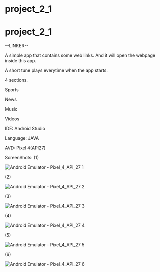 # project_2_1
# project_2_1
--LINKER--


A simple app that contains some web links. And it will open the webpage inside this app.


A short tune plays everytime when the app starts.


4 sections.


Sports


News


Music


Videos 


IDE: Android Studio


Language: JAVA


AVD:  Pixel 4(API27)

ScreenShots:
(1) 

![Android Emulator - Pixel_4_API_27 1](https://user-images.githubusercontent.com/60656465/98460623-2f92dc00-21d0-11eb-9f92-cdc88e6c4f48.png)

(2)

![Android Emulator - Pixel_4_API_27 2](https://user-images.githubusercontent.com/60656465/98460679-ae881480-21d0-11eb-820d-59755bb7c74b.png)

(3)


![Android Emulator - Pixel_4_API_27 3](https://user-images.githubusercontent.com/60656465/98460683-ba73d680-21d0-11eb-9345-9525d420a87e.png)

(4)

![Android Emulator - Pixel_4_API_27 4](https://user-images.githubusercontent.com/60656465/98460689-c8295c00-21d0-11eb-96e8-50f120d11bf4.png)

(5)

![Android Emulator - Pixel_4_API_27 5](https://user-images.githubusercontent.com/60656465/98460703-dd05ef80-21d0-11eb-8c75-dce3b9ad3523.png)

(6)

![Android Emulator - Pixel_4_API_27 6](https://user-images.githubusercontent.com/60656465/98460710-ea22de80-21d0-11eb-9bbb-e8d9617b272f.png)




